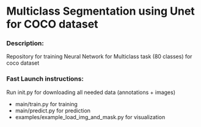 # Multiclass Segmentation using Unet for COCO dataset

### Description:
Repository for training Neural Network for Multiclass task (80 classes) for coco dataset

### Fast Launch instructions:
Run init.py for downloading all needed data (annotations + images)
- main/train.py for training
- main/predict.py for prediction
- examples/example_load_img_and_mask.py for visualization 
